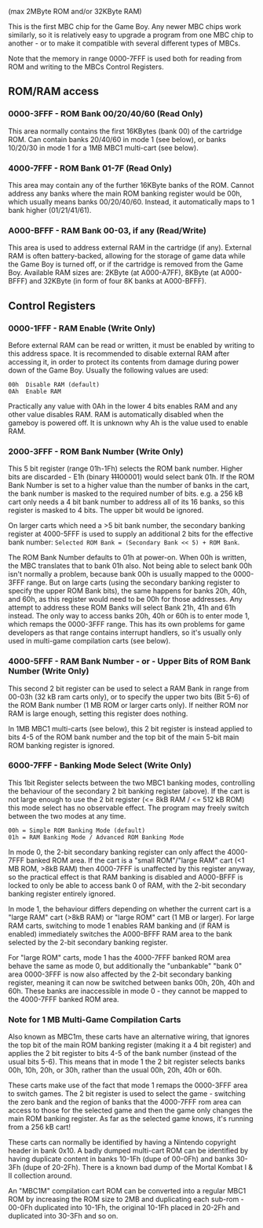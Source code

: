 (max 2MByte ROM and/or 32KByte RAM)

This is the first MBC chip for the Game Boy. Any newer MBC chips
work similarly, so it is relatively easy to upgrade a program from one
MBC chip to another - or to make it compatible with several different
types of MBCs.

Note that the memory in range 0000-7FFF is used both for reading from
ROM and writing to the MBCs Control Registers.

## ROM/RAM access

### 0000-3FFF - ROM Bank 00/20/40/60 (Read Only)

This area normally contains the first 16KBytes (bank 00) of the cartridge
ROM. Can contain banks 20/40/60 in mode 1 (see below), or banks 10/20/30
in mode 1 for a 1MB MBC1 multi-cart (see below).

### 4000-7FFF - ROM Bank 01-7F (Read Only)

This area may contain any of the further 16KByte banks of the ROM. Cannot
address any banks where the main ROM banking register would be 00h, which
usually means banks 00/20/40/60. Instead, it automatically maps to 1 bank
higher (01/21/41/61).

### A000-BFFF - RAM Bank 00-03, if any (Read/Write)

This area is used to address external RAM in the cartridge (if any).
External RAM is often battery-backed, allowing for the storage of game data while the Game Boy is turned off, or if the
cartridge is removed from the Game Boy. Available RAM sizes are: 2KByte
(at A000-A7FF), 8KByte (at A000-BFFF) and 32KByte (in form of four 8K
banks at A000-BFFF).

## Control Registers

### 0000-1FFF - RAM Enable (Write Only)

Before external RAM can be read or written, it must be enabled by
writing to this address space. It is recommended to disable external RAM
after accessing it, in order to protect its contents from damage during
power down of the Game Boy. Usually the following values are used:

```
00h  Disable RAM (default)
0Ah  Enable RAM
```

Practically any value with 0Ah in the lower 4 bits enables RAM and any
other value disables RAM. RAM is automatically disabled when the gameboy
is powered off. It is unknown why Ah is the value used to enable RAM.

### 2000-3FFF - ROM Bank Number (Write Only)

This 5 bit register (range 01h-1Fh) selects the ROM bank number. Higher
bits are discarded - E1h (binary ~~111~~00001) would select bank 01h.
If the ROM Bank Number is set to a higher value than the number of banks
in the cart, the bank number is masked to the required number of bits.
e.g. a 256 kB cart only needs a 4 bit bank number to address all of its
16 banks, so this register is masked to 4 bits. The upper bit would be
ignored.

On larger carts which need a >5 bit bank number, the secondary banking
register at 4000-5FFF is used to supply an additional 2 bits for the
effective bank number:
`Selected ROM Bank = (Secondary Bank << 5) + ROM Bank`.

The ROM Bank Number defaults to 01h at power-on. When 00h is written,
the MBC translates that to bank 01h also. Not being able to select bank
00h isn't normally a problem, because bank 00h is usually mapped to the
0000-3FFF range. But on large carts (using the secondary banking register
to specify the upper ROM Bank bits), the same happens for banks 20h, 40h,
and 60h, as this register would need to be 00h for those addresses. Any
attempt to address these ROM Banks will select Bank 21h, 41h and 61h
instead. The only way to access banks 20h, 40h or 60h is to enter mode 1,
which remaps the 0000-3FFF range. This has its own problems for game
developers as that range contains interrupt handlers, so it's usually only
used in multi-game compilation carts (see below).

### 4000-5FFF - RAM Bank Number - or - Upper Bits of ROM Bank Number (Write Only)

This second 2 bit register can be used to select a RAM Bank in range from
00-03h (32 kB ram carts only), or to specify the upper two bits (Bit 5-6)
of the ROM Bank number (1 MB ROM or larger carts only). If neither ROM nor
RAM is large enough, setting this register does nothing.

In 1MB MBC1 multi-carts (see below), this 2 bit register is instead
applied to bits 4-5 of the ROM bank number and the top bit of the main
5-bit main ROM banking register is ignored.

### 6000-7FFF - Banking Mode Select (Write Only)

This 1bit Register selects between the two MBC1 banking modes, controlling
the behaviour of the secondary 2 bit banking register (above). If the cart
is not large enough to use the 2 bit register (<= 8kB RAM / <= 512 kB ROM)
this mode select has no observable effect. The program may freely switch
between the two modes at any time.

```
00h = Simple ROM Banking Mode (default)
01h = RAM Banking Mode / Advanced ROM Banking Mode
```

In mode 0, the 2-bit secondary banking register can only affect the
4000-7FFF banked ROM area. If the cart is a "small ROM"/"large RAM" cart
(<1 MB ROM, >8kB RAM) then 4000-7FFF is unaffected by this register anyway,
so the practical effect is that RAM banking is disabled and A000-BFFF is
locked to only be able to access bank 0 of RAM, with the 2-bit secondary
banking register entirely ignored.

In mode 1, the behaviour differs depending on whether the current cart is
a "large RAM" cart (>8kB RAM) or "large ROM" cart (1 MB or larger). For
large RAM carts, switching to mode 1 enables RAM banking and (if RAM is
enabled) immediately switches the A000-BFFF RAM area to the bank selected
by the 2-bit secondary banking register.

For "large ROM" carts, mode 1 has the 4000-7FFF banked ROM area behave the
same as mode 0, but additionally the "unbankable" "bank 0" area 0000-3FFF
is now also affected by the 2-bit secondary banking register, meaning it
can now be switched between banks 00h, 20h, 40h and 60h. These banks are
inaccessible in mode 0 - they cannot be mapped to the 4000-7FFF banked ROM
area.

### Note for 1 MB Multi-Game Compilation Carts

Also known as MBC1m, these carts have an alternative wiring, that ignores
the top bit of the main ROM banking register (making it a 4 bit register)
and applies the 2 bit register to bits 4-5 of the bank number (instead of
the usual bits 5-6). This means that in mode 1 the 2 bit register selects
banks 00h, 10h, 20h, or 30h, rather than the usual 00h, 20h, 40h or 60h.

These carts make use of the fact that mode 1 remaps the 0000-3FFF area
to switch games. The 2 bit register is used to select the game - switching
the zero bank and the region of banks that the 4000-7FFF rom area can
access to those for the selected game and then the game only changes the
main ROM banking register. As far as the selected game knows, it's running
from a 256 kB cart!

These carts can normally be identified by having a Nintendo copyright
header in bank 0x10. A badly dumped multi-cart ROM can be identified by
having duplicate content in banks 10-1Fh (dupe of 00-0Fh) and banks 30-3Fh
(dupe of 20-2Fh).
There is a known bad dump of the Mortal Kombat I & II collection around.

An "MBC1M" compilation cart ROM can be converted into a regular MBC1 ROM
by increasing the ROM size to 2MB and duplicating each sub-rom - 00-0Fh
duplicated into 10-1Fh, the original 10-1Fh placed in 20-2Fh and
duplicated into 30-3Fh and so on.
